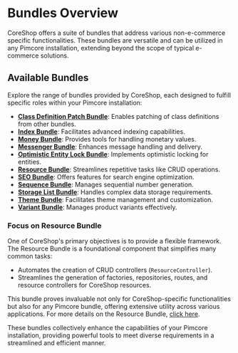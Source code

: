 # Bundles Overview

CoreShop offers a suite of bundles that address various non-e-commerce specific functionalities. These bundles are
versatile and can be utilized in any Pimcore installation, extending beyond the scope of typical e-commerce solutions.

## Available Bundles

Explore the range of bundles provided by CoreShop, each designed to fulfill specific roles within your Pimcore
installation:

- **[Class Definition Patch Bundle](./ClassDefinitionPatch_Bundle.md)**: Enables patching of class definitions from
  other bundles.
- **[Index Bundle](./Index_Bundle.md)**: Facilitates advanced indexing capabilities.
- **[Money Bundle](./Money_Bundle.md)**: Provides tools for handling monetary values.
- **[Messenger Bundle](./Messenger_Bundle.md)**: Enhances message handling and delivery.
- **[Optimistic Entity Lock Bundle](./OptimisticEntityLock_Bundle.md)**: Implements optimistic locking for entities.
- **[Resource Bundle](./Resource_Bundle/index.md)**: Streamlines repetitive tasks like CRUD operations.
- **[SEO Bundle](./SEO_Bundle.md)**: Offers features for search engine optimization.
- **[Sequence Bundle](./Sequence_Bundle.md)**: Manages sequential number generation.
- **[Storage List Bundle](./StorageList_Bundle.md)**: Handles complex data storage requirements.
- **[Theme Bundle](./Theme_Bundle.md)**: Facilitates theme management and customization.
- **[Variant Bundle](./Variant_Bundle.md)**: Manages product variants effectively.

### Focus on Resource Bundle

One of CoreShop's primary objectives is to provide a flexible framework. The Resource Bundle is a foundational component
that simplifies many common tasks:

- Automates the creation of CRUD controllers (`ResourceController`).
- Streamlines the generation of factories, repositories, routes, and resource controllers for CoreShop resources.

This bundle proves invaluable not only for CoreShop-specific functionalities but also for any Pimcore bundle, offering
extensive utility across various applications. For more details on the Resource Bundle, [click here](./Resource_Bundle).

These bundles collectively enhance the capabilities of your Pimcore installation, providing powerful tools to meet
diverse requirements in a streamlined and efficient manner.
